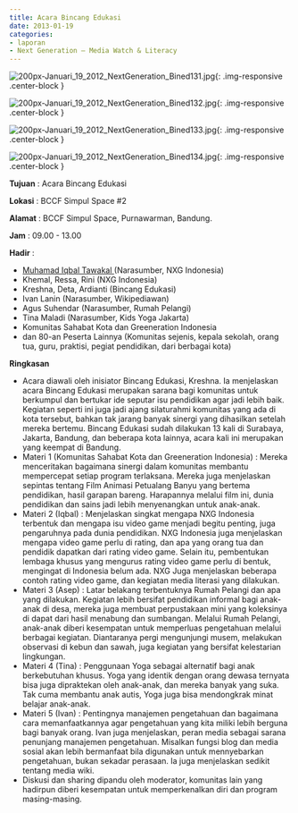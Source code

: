 ```yaml
---
title: Acara Bincang Edukasi
date: 2013-01-19
categories:
- laporan
- Next Generation – Media Watch & Literacy
---
```



![200px-Januari_19_2012_NextGeneration_Bined131.jpg](/uploads/200px-Januari_19_2012_NextGeneration_Bined131.jpg){: .img-responsive .center-block }

![200px-Januari_19_2012_NextGeneration_Bined132.jpg](/uploads/200px-Januari_19_2012_NextGeneration_Bined132.jpg){: .img-responsive .center-block }

![200px-Januari_19_2012_NextGeneration_Bined133.jpg](/uploads/200px-Januari_19_2012_NextGeneration_Bined133.jpg){: .img-responsive .center-block }

![200px-Januari_19_2012_NextGeneration_Bined134.jpg](/uploads/200px-Januari_19_2012_NextGeneration_Bined134.jpg){: .img-responsive .center-block }


**Tujuan** : Acara Bincang Edukasi

**Lokasi** : BCCF Simpul Space #2 

**Alamat** : BCCF Simpul Space, Purnawarman, Bandung. 

**Jam** : 09.00 - 13.00 

**Hadir** :
* [Muhamad Iqbal Tawakal ](http://wiki.ciptamedia.org/wiki/Muhamad_Iqbal_Tawakal) (Narasumber, NXG Indonesia)
* Khemal, Ressa, Rini (NXG Indonesia)
* Kreshna, Deta, Ardianti (Bincang Edukasi)
* Ivan Lanin (Narasumber, Wikipediawan)
* Agus Suhendar (Narasumber, Rumah Pelangi)
* Tina Maladi (Narasumber, Kids Yoga Jakarta)
* Komunitas Sahabat Kota dan Greeneration Indonesia
* dan 80-an Peserta Lainnya (Komunitas sejenis, kepala sekolah, orang tua, guru, praktisi, pegiat pendidikan, dari berbagai kota)

**Ringkasan** 
* Acara diawali oleh inisiator Bincang Edukasi, Kreshna. Ia menjelaskan acara Bincang Edukasi merupakan sarana bagi komunitas untuk berkumpul dan bertukar ide seputar isu pendidikan agar jadi lebih baik. Kegiatan seperti ini juga jadi ajang silaturahmi komunitas yang ada di kota tersebut, bahkan tak jarang banyak sinergi yang dihasilkan setelah mereka bertemu. Bincang Edukasi sudah dilakukan 13 kali di Surabaya, Jakarta, Bandung, dan beberapa kota lainnya, acara kali ini merupakan yang keempat di Bandung. 
* Materi 1 (Komunitas Sahabat Kota dan Greeneration Indonesia) : Mereka menceritakan bagaimana sinergi dalam komunitas membantu mempercepat setiap program terlaksana. Mereka juga menjelaskan sepintas tentang Film Animasi Petualang Banyu yang bertema pendidikan, hasil garapan bareng. Harapannya melalui film ini, dunia pendidikan dan sains jadi lebih menyenangkan untuk anak-anak.
* Materi 2 (Iqbal) : Menjelaskan singkat mengapa NXG Indonesia terbentuk dan mengapa isu video game menjadi begitu penting, juga pengaruhnya pada dunia pendidikan. NXG Indonesia juga menjelaskan mengapa video game perlu di rating, dan apa yang orang tua dan pendidik dapatkan dari rating video game. Selain itu, pembentukan lembaga khusus yang mengurus rating video game perlu di bentuk, mengingat di Indonesia belum ada. NXG Juga menjelaskan beberapa contoh rating video game, dan kegiatan media literasi yang dilakukan.
* Materi 3 (Asep) : Latar belakang terbentuknya Rumah Pelangi dan apa yang dilakukan. Kegiatan lebih bersifat pendidikan informal bagi anak-anak di desa, mereka juga membuat perpustakaan mini yang koleksinya di dapat dari hasil menabung dan sumbangan. Melalui Rumah Pelangi, anak-anak diberi kesempatan untuk memperluas pengetahuan melalui berbagai kegiatan. Diantaranya pergi mengunjungi musem, melakukan observasi di kebun dan sawah, juga kegiatan yang bersifat kelestarian lingkungan.
* Materi 4 (Tina) : Penggunaan Yoga sebagai alternatif bagi anak berkebutuhan khusus. Yoga yang identik dengan orang dewasa ternyata bisa juga dipraktekan oleh anak-anak, dan mereka banyak yang suka. Tak cuma membantu anak autis, Yoga juga bisa mendongkrak minat belajar anak-anak. 
* Materi 5 (Ivan) : Pentingnya manajemen pengetahuan dan bagaimana cara memanfaatkannya agar pengetahuan yang kita miliki lebih berguna bagi banyak orang. Ivan juga menjelaskan, peran media sebagai sarana penunjang manajemen pengetahuan. Misalkan fungsi blog dan media sosial akan lebih bermanfaat bila digunakan untuk mennyebarkan pengetahuan, bukan sekadar perasaan. Ia juga menjelaskan sedikit tentang media wiki.
* Diskusi dan sharing dipandu oleh moderator, komunitas lain yang hadirpun diberi kesempatan untuk memperkenalkan diri dan program masing-masing. 
